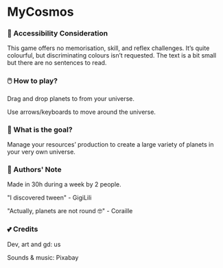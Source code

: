 # MyCosmos

### 📝 Accessibility Consideration

This game offers no memorisation, skill, and reflex challenges. It’s quite colourful, but discriminating colours isn’t requested. The text is a bit small but there are no sentences to read.
### 🖱️ How to play?

Drag and drop planets to from your universe.

Use arrows/keyboards to move around the universe.
### 🎯 What is the goal?

Manage your resources’ production to create a large variety of planets in your very own universe.
### 📝 Authors' Note

Made in 30h during a week by 2 people.

"I discovered tween" - GigiLili 

"Actually, planets are not round 🤓" - Coraille
### 💕 Credits

Dev, art and gd: us

Sounds & music: Pixabay
